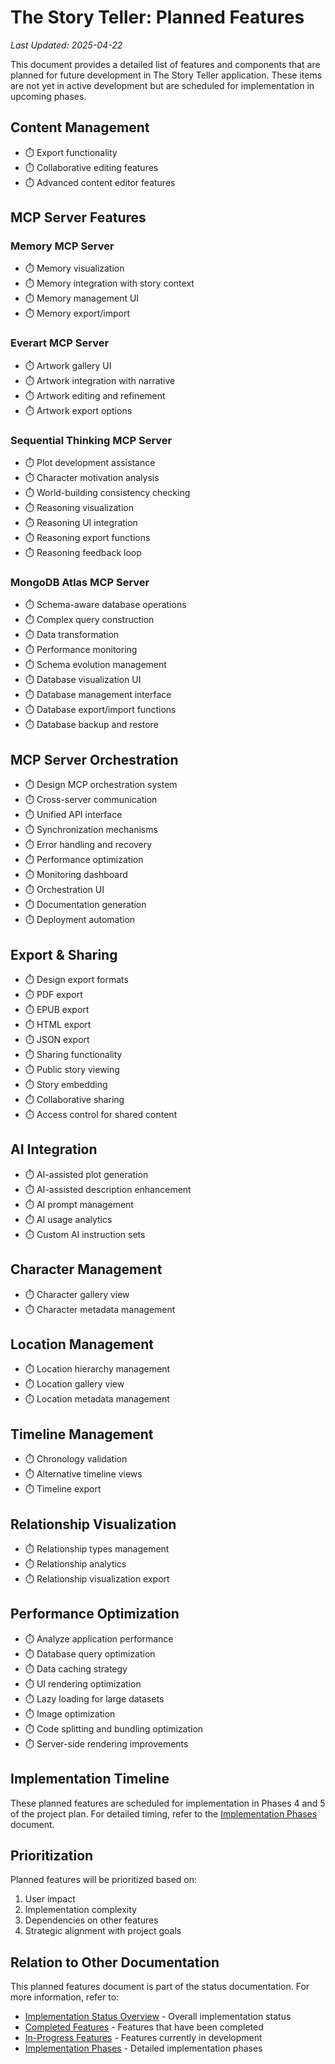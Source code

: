 # The Story Teller: Planned Features

*Last Updated: 2025-04-22*

This document provides a detailed list of features and components that are planned for future development in The Story Teller application. These items are not yet in active development but are scheduled for implementation in upcoming phases.

## Content Management

- ⏱️ Export functionality
- ⏱️ Collaborative editing features
- ⏱️ Advanced content editor features

## MCP Server Features

### Memory MCP Server
- ⏱️ Memory visualization
- ⏱️ Memory integration with story context
- ⏱️ Memory management UI
- ⏱️ Memory export/import

### Everart MCP Server
- ⏱️ Artwork gallery UI
- ⏱️ Artwork integration with narrative
- ⏱️ Artwork editing and refinement
- ⏱️ Artwork export options

### Sequential Thinking MCP Server
- ⏱️ Plot development assistance
- ⏱️ Character motivation analysis
- ⏱️ World-building consistency checking
- ⏱️ Reasoning visualization
- ⏱️ Reasoning UI integration
- ⏱️ Reasoning export functions
- ⏱️ Reasoning feedback loop

### MongoDB Atlas MCP Server
- ⏱️ Schema-aware database operations
- ⏱️ Complex query construction
- ⏱️ Data transformation
- ⏱️ Performance monitoring
- ⏱️ Schema evolution management
- ⏱️ Database visualization UI
- ⏱️ Database management interface
- ⏱️ Database export/import functions
- ⏱️ Database backup and restore

## MCP Server Orchestration

- ⏱️ Design MCP orchestration system
- ⏱️ Cross-server communication
- ⏱️ Unified API interface
- ⏱️ Synchronization mechanisms
- ⏱️ Error handling and recovery
- ⏱️ Performance optimization
- ⏱️ Monitoring dashboard
- ⏱️ Orchestration UI
- ⏱️ Documentation generation
- ⏱️ Deployment automation

## Export & Sharing

- ⏱️ Design export formats
- ⏱️ PDF export
- ⏱️ EPUB export
- ⏱️ HTML export
- ⏱️ JSON export
- ⏱️ Sharing functionality
- ⏱️ Public story viewing
- ⏱️ Story embedding
- ⏱️ Collaborative sharing
- ⏱️ Access control for shared content

## AI Integration

- ⏱️ AI-assisted plot generation
- ⏱️ AI-assisted description enhancement
- ⏱️ AI prompt management
- ⏱️ AI usage analytics
- ⏱️ Custom AI instruction sets

## Character Management

- ⏱️ Character gallery view
- ⏱️ Character metadata management

## Location Management

- ⏱️ Location hierarchy management
- ⏱️ Location gallery view
- ⏱️ Location metadata management

## Timeline Management

- ⏱️ Chronology validation
- ⏱️ Alternative timeline views
- ⏱️ Timeline export

## Relationship Visualization

- ⏱️ Relationship types management
- ⏱️ Relationship analytics
- ⏱️ Relationship visualization export

## Performance Optimization

- ⏱️ Analyze application performance
- ⏱️ Database query optimization
- ⏱️ Data caching strategy
- ⏱️ UI rendering optimization
- ⏱️ Lazy loading for large datasets
- ⏱️ Image optimization
- ⏱️ Code splitting and bundling optimization
- ⏱️ Server-side rendering improvements

## Implementation Timeline

These planned features are scheduled for implementation in Phases 4 and 5 of the project plan. For detailed timing, refer to the [Implementation Phases](../plan/phases.md) document.

## Prioritization

Planned features will be prioritized based on:

1. User impact
2. Implementation complexity
3. Dependencies on other features
4. Strategic alignment with project goals

## Relation to Other Documentation

This planned features document is part of the status documentation. For more information, refer to:

- [Implementation Status Overview](./overview.md) - Overall implementation status
- [Completed Features](./completed.md) - Features that have been completed
- [In-Progress Features](./in-progress.md) - Features currently in development
- [Implementation Phases](../plan/phases.md) - Detailed implementation phases 